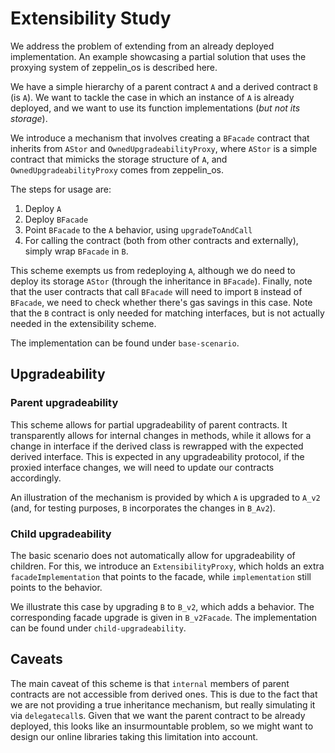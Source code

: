 # Extensibility Study

We address the problem of extending from an already deployed implementation. An example showcasing a partial solution that uses the proxying system of zeppelin_os is described here. 

We have a simple hierarchy of a parent contract `A` and a derived contract `B` (is `A`). We want to tackle the case in which an instance of `A` is already deployed, and we want to use its function implementations (_but not its storage_).

We introduce a mechanism that involves creating a `BFacade` contract that inherits from `AStor` and `OwnedUpgradeabilityProxy`, where `AStor` is a simple contract that mimicks the storage structure of `A`, and `OwnedUpgradeabilityProxy` comes from zeppelin_os.

The steps for usage are:
1) Deploy `A`
2) Deploy `BFacade`
3) Point `BFacade` to the `A` behavior, using `upgradeToAndCall`
4) For calling the contract (both from other contracts and externally), simply wrap `BFacade` in `B`.

This scheme exempts us from redeploying `A`, although we do need to deploy its storage `AStor` (through the inheritance in `BFacade`). Finally, note that the user contracts that call `BFacade` will need to import `B` instead of `BFacade`, we need to check whether there's gas savings in this case. Note that the `B` contract is only needed for matching interfaces, but is not actually needed in the extensibility scheme.

The implementation can be found under `base-scenario`.

## Upgradeability

### Parent upgradeability
This scheme allows for partial upgradeability of parent contracts. It transparently allows for internal changes in methods, while it allows for a change in interface if the derived class is rewrapped with the expected derived interface. This is expected in any upgradeability protocol, if the proxied interface changes, we will need to update our contracts accordingly.

An illustration of the mechanism is provided by which `A` is upgraded to `A_v2` (and, for testing purposes, `B` incorporates the changes in `B_Av2`).

### Child upgradeability
The basic scenario does not automatically allow for upgradeability of children. For this, we introduce an `ExtensibilityProxy`, which holds an extra `facadeImplementation` that points to the facade, while `implementation` still points to the behavior. 

We illustrate this case by upgrading `B` to `B_v2`, which adds a behavior. The corresponding facade upgrade is given in `B_v2Facade`. The implementation can be found under `child-upgradeability`.

## Caveats
The main caveat of this scheme is that `internal` members of parent contracts are not accessible from derived ones. This is due to the fact that we are not providing a true inheritance mechanism, but really simulating it via `delegatecall`s. Given that we want the parent contract to be already deployed, this looks like an insurmountable problem, so we might want to design our online libraries taking this limitation into account.

